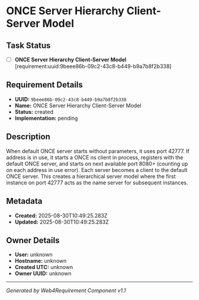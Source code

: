 # ONCE Server Hierarchy Client-Server Model

## Task Status
- [ ] **ONCE Server Hierarchy Client-Server Model** [requirement:uuid:9beee86b-09c2-43c8-b449-b9a7b8f2b338]

## Requirement Details

- **UUID:** `9beee86b-09c2-43c8-b449-b9a7b8f2b338`
- **Name:** ONCE Server Hierarchy Client-Server Model
- **Status:** created
- **Implementation:** pending

## Description

When default ONCE server starts without parameters, it uses port 42777. If address is in use, it starts a ONCE ns client in process, registers with the default ONCE server, and starts on next available port 8080+ (counting up on each address in use error). Each server becomes a client to the default ONCE server. This creates a hierarchical server model where the first instance on port 42777 acts as the name server for subsequent instances.

## Metadata

- **Created:** 2025-08-30T10:49:25.283Z
- **Updated:** 2025-08-30T10:49:25.283Z

## Owner Details

- **User:** unknown
- **Hostname:** unknown
- **Created UTC:** unknown
- **Owner UUID:** unknown

---

*Generated by Web4Requirement Component v1.1*